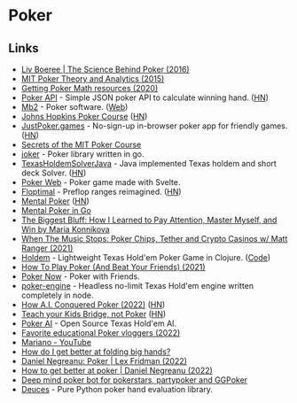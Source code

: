 # Poker

## Links

- [Liv Boeree | The Science Behind Poker (2016)](https://www.youtube.com/watch?v=iw2PcomuYGU)
- [MIT Poker Theory and Analytics (2015)](https://ocw.mit.edu/courses/sloan-school-of-management/15-s50-poker-theory-and-analytics-january-iap-2015/)
- [Getting Poker Math resources (2020)](https://www.reddit.com/r/poker/comments/gjom23/poker_maths/)
- [Poker API](https://www.pokerapi.dev/) - Simple JSON poker API to calculate winning hand. ([HN](https://news.ycombinator.com/item?id=23741229))
- [Mb2](https://github.com/ctm/mb2-doc) - Poker software. ([Web](https://devctm.com/))
- [Johns Hopkins Poker Course](https://hopkinspokercourse.com/) ([HN](https://news.ycombinator.com/item?id=24744928))
- [JustPoker.games](https://justpoker.games/) - No-sign-up in-browser poker app for friendly games. ([HN](https://news.ycombinator.com/item?id=25083418))
- [Secrets of the MIT Poker Course](https://mentalfloss.atavist.com/secrets-of-the-mit-poker-course)
- [joker](https://github.com/notnil/joker) - Poker library written in go.
- [TexasHoldemSolverJava](https://github.com/bupticybee/TexasHoldemSolverJava) - Java implemented Texas holdem and short deck Solver. ([HN](https://news.ycombinator.com/item?id=26213367))
- [Poker Web](https://github.com/buhrmi/svelte-poker) - Poker game made with Svelte.
- [Floptimal](https://app.floptimal.com/) - Preflop ranges reimagined. ([HN](https://news.ycombinator.com/item?id=27361584))
- [Mental Poker](https://people.csail.mit.edu/rivest/pubs/SRA81.pdf) ([HN](https://news.ycombinator.com/item?id=27734693))
- [Mental Poker in Go](https://tpaschalis.github.io/mental-poker/)
- [The Biggest Bluff: How I Learned to Pay Attention, Master Myself, and Win by Maria Konnikova](https://www.goodreads.com/book/show/49814228-the-biggest-bluff)
- [When The Music Stops: Poker Chips, Tether and Crypto Casinos w/ Matt Ranger (2021)](https://podcasts.apple.com/us/podcast/when-the-music-stops/id1568272504?i=1000526842117)
- [Holdem](https://holdem.fun/#/) - Lightweight Texas Hold'em Poker Game in Clojure. ([Code](https://github.com/DogLooksGood/holdem?))
- [How To Play Poker (And Beat Your Friends) (2021)](https://www.coreyhaines.co/blog/poker)
- [Poker Now](https://www.pokernow.club/) - Poker with Friends.
- [poker-engine](https://github.com/chevtek/poker-engine) - Headless no-limit Texas Hold'em engine written completely in node.
- [How A.I. Conquered Poker (2022)](https://www.nytimes.com/2022/01/18/magazine/ai-technology-poker.html) ([HN](https://news.ycombinator.com/item?id=29983043))
- [Teach your Kids Bridge, not Poker](https://specbranch.com/posts/teach-bridge/) ([HN](https://news.ycombinator.com/item?id=31459044))
- [Poker AI](https://github.com/fedden/poker_ai) - Open Source Texas Hold'em AI.
- [Favorite educational Poker vloggers (2022)](https://www.reddit.com/r/poker/comments/wggf9c/who_is_your_guys_favorite_poker_vlogger_as_far_as/)
- [Mariano - YouTube](https://www.youtube.com/c/MarianoPoker/videos)
- [How do I get better at folding big hands?](https://www.reddit.com/r/poker/comments/wirr41/how_do_i_get_better_at_folding_big_hands/)
- [Daniel Negreanu: Poker | Lex Fridman (2022)](https://www.youtube.com/watch?v=rKnoNfajUgM)
- [How to get better at poker | Daniel Negreanu (2022)](https://www.youtube.com/watch?v=c7V0A4aG-4U)
- [Deep mind poker bot for pokerstars, partypoker and GGPoker](https://github.com/dickreuter/Poker)
- [Deuces](https://github.com/worldveil/deuces) - Pure Python poker hand evaluation library.
